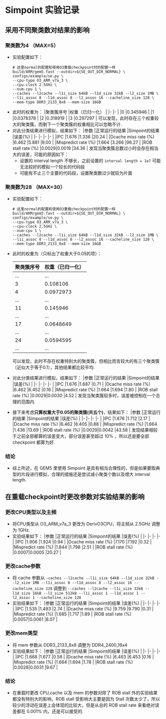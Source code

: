 # Simpoint 实验记录

## 采用不同聚类数对结果的影响

### 聚类数为4 （MAX=5）
+   实验配置如下：
    ```
    # 这里normal的配置和使用O3重载checkpoint时的配置一样
    build/ARM/gem5.fast --outdir=${SE_OUT_DIR_NORMAL} \
    configs/example/se.py \
    --cpu-type O3_ARM_v7a_3 \
    --cpu-clock 2.5GHz \
    --num-cpu 1 \
    --caches --l2cache --l1i_size 64kB --l1d_size 32kB --l2_size 1MB \
    --l1i_assoc 8 --l1d_assoc 8 --l2_assoc 16 --cacheline_size 128 \
    --mem-type DDR3_2133_8x8 --mem-size 16GB
    ```
+   此时的权重为：
    |聚类簇序号 |权重（已归一化）   |
    |-  |-          |
    |0  |0.345946   |
    |1  |0.0378378  |
    |2  |0.318919   |
    |3  |0.297297   |
    可以发现，此时存在三个权重较大的聚类簇，而剩下一个聚类簇的权重相比可以忽略不计.
+   对此分类结果进行模拟，结果如下：
    |参数 |正常运行的结果 |Simpoint的结果 |误差(%)    |
    |-                      |-     |-      |-     |
    |IPC                    |1.676 |1.336  |20.24 |
    |Dcache miss rate (%)   |6.462 |5.881  |9.00  |
    |Mispredict rate (%)    |1.664 |3.266  |96.27 |
    |ROB stall rate (%)     |0.0029|0.0019 |34.36 |
    发现当聚类簇总数过小时会存在相当大的误差，可能的原因如下：
    +   设置的 interval length 不够长，之前设置的 `interval length = 1e7` 可能无法较好的模拟一个较长的代码段
    +   可能有不止三个主要的代码段，设置聚类数过少就较为片面

### 聚类数为28 （MAX=30）
+   实验配置如下：
    ```
    # 这里normal的配置和使用O3重载checkpoint时的配置一样
    build/ARM/gem5.fast --outdir=${SE_OUT_DIR_NORMAL} \
    configs/example/se.py \
    --cpu-type O3_ARM_v7a_3 \
    --cpu-clock 2.5GHz \
    --num-cpu 1 \
    --caches --l2cache --l1i_size 64kB --l1d_size 32kB --l2_size 1MB \
    --l1i_assoc 8 --l1d_assoc 8 --l2_assoc 16 --cacheline_size 128 \
    --mem-type DDR3_2133_8x8 --mem-size 16GB
    ```
+   此时的权重为（只标出了权重大于0.05的项）：

    |聚类簇序号 |权重（已归一化）   |
    |-  |-          |
    |...|...        |
    |3  |0.108106   |
    |4  |0.0972973  |
    |...|...        |
    |11 |0.145946   |
    |...|...        |
    |17 |0.0648649  |
    |...|...        |
    |24 |0.0594595  |
    |...|...        |
    可以发现，此时不存在权重特别大的聚类簇，但相比而言较大的有三个聚类簇（近似大于等于0.1），其他结果都比较平均.
+   对此分类结果进行模拟，结果如下：
    |参数 |正常运行的结果 |Simpoint的结果 |误差(%)    |
    |-                      |-     |-      |-     |
    |IPC                    |1.676 |1.687  |0.71  |
    |Dcache miss rate (%)   |6.462 |6.452  |0.16  |
    |Mispredict rate (%)    |1.664 |1.694  |1.80  |
    |ROB stall rate (%)     |0.0029|0.0030 |4.52  |
    发现当聚类簇较多时，误差被控制在一个合理的范围内.
+   接下来考虑**只算权重大于0.05的聚类簇(共五个)**，结果如下：
    |参数 |正常运行的结果 |Simpoint的结果 |误差(%)    |
    |-                      |-     |-      |-     |
    |IPC                    |1.676 |1.712  |2.17  |
    |Dcache miss rate (%)   |6.462 |6.405  |0.88  |
    |Mispredict rate (%)    |1.664 |1.436  |13.69 |
    |ROB stall rate (%)     |0.0029|0.0042 |43.58 |
    发现结果相较于之前全部都算的误差变大，部分误差甚至超过 10% ，所以还是要全部 checkpoint 都算为好.
### 结论
+   综上所述，在 GEM5 里使用 Simpoint 是具有相当合理性的，但是如果要取典型的片段进行模拟，合理的措施还是尝试减小聚类个数以及增大 interval length.

## 在重载checkpoint时更改参数对实验结果的影响
### 更改CPU类型以及主频
+   将CPU类型从 O3_ARM_v7a_3 更改为 DerivO3CPU，将主频从 2.5GHz 调整为 1GHz.
+   实验结果如下：
    |参数 |正常运行的结果 |Simpoint的结果 |误差(%)    |
    |-                      |-     |-      |-     |
    |IPC                    |1.906 |1.924  |0.94  |
    |Dcache miss rate (%)   |7.170 |7.192  |0.32  |
    |Mispredict rate (%)    |1.844 |1.798  |2.51  |
    |ROB stall rate (%)     |0.0007|0.0005 |20.27 |

### 更改cache参数
+   将 cache 参数从
    `-caches --l2cache --l1i_size 64kB --l1d_size 32kB --l2_size 1MB --l1i_assoc 8 --l1d_assoc 8 --l2_assoc 16 --cacheline_size 128`
    调整到
    `--caches --l2cache --l1i_size 32kB --l1d_size 16kB --l2_size 512kB --l1i_assoc 1 --l1d_assoc 1 --l2_assoc 1 --cacheline_size 128`
+   实验结果如下：
    |参数 |正常运行的结果 |Simpoint的结果 |误差(%)    |
    |-                      |-     |-      |-     |
    |IPC                    |1.535 |1.493  |2.74  |
    |Dcache miss rate (%)   |9.759 |9.790  |0.31  |
    |Mispredict rate (%)    |1.685 |1.717  |1.89  |
    |ROB stall rate (%)     |0.0057|0.0061 |8.07  |

### 更改mem类型
+   将 mem 参数从 DDR3_2133_8x8 调整为 DDR4_2400_16x4
+   实验结果如下：
    |参数 |正常运行的结果 |Simpoint的结果 |误差(%)    |
    |-                      |-     |-      |-     |
    |IPC                    |1.668 |1.677  |0.58  |
    |Dcache miss rate (%)   |6.463 |6.453  |0.16  |
    |Mispredict rate (%)    |1.664 |1.694  |1.78  |
    |ROB stall rate (%)     |0.0028|0.0031 |9.67  |

### 结论
+   在重载时更改 CPU,cache 以及 mem 的参数对除了 ROB stall 外的实验结果都没有特别大的影响，ROB stall 受影响大主要是因为 Stall 次数太少了，所以较少的浮动在误差上会体现的比较大，但是从总的 ROB stall rate 来看绝对误差都在 0.001% 内，还是可以接受的.